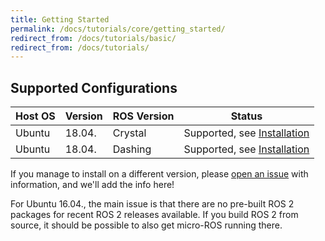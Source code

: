 ```yaml
---
title: Getting Started 
permalink: /docs/tutorials/core/getting_started/
redirect_from: /docs/tutorials/basic/
redirect_from: /docs/tutorials/
---
```


## Supported Configurations

| Host OS  | Version  | ROS Version  |  Status | 
|----------|----------|--------------|---------------|
| Ubuntu   | 18.04.   | Crystal      |  Supported, see [Installation](https://github.com/micro-ROS/micro-ros-build/blob/crystal/micro_ros_setup/README.md) |   |
| Ubuntu   | 18.04.   | Dashing      |  Supported, see [Installation](https://github.com/micro-ROS/micro-ros-build/blob/dashing/micro_ros_setup/README.md) |

If you manage to install on a different version, please [open an issue](https://github.com/micro-ROS/micro-ros-build/issues/new) with information, and we'll add the info here!

For Ubuntu 16.04., the main issue is that there are no pre-built ROS 2 packages for recent ROS 2 releases available. If you build ROS 2 from source, it should be possible to also get micro-ROS running there.